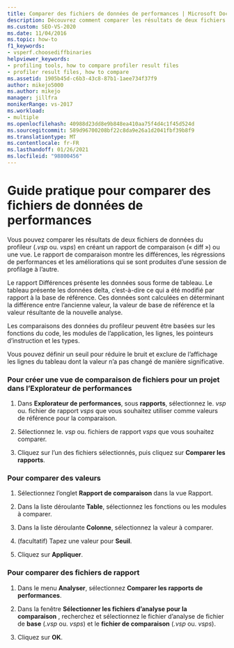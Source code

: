 ```yaml
---
title: Comparer des fichiers de données de performances | Microsoft Docs
description: Découvrez comment comparer les résultats de deux fichiers de données du profileur (. vsp ou. vsps) pour trouver les différences, les régressions de performances et les améliorations des performances.
ms.custom: SEO-VS-2020
ms.date: 11/04/2016
ms.topic: how-to
f1_keywords:
- vsperf.choosediffbinaries
helpviewer_keywords:
- profiling tools, how to compare profiler result files
- profiler result files, how to compare
ms.assetid: 1905b45d-c6b3-43c8-87b1-1aee734f37f9
author: mikejo5000
ms.author: mikejo
manager: jillfra
monikerRange: vs-2017
ms.workload:
- multiple
ms.openlocfilehash: 40988d23dd8e9b848ea410aa75f4d4c1f45d524d
ms.sourcegitcommit: 589d96700208bf22c8da9e26a1d2041fbf39b8f9
ms.translationtype: MT
ms.contentlocale: fr-FR
ms.lasthandoff: 01/26/2021
ms.locfileid: "98800456"
---
```

# <a name="how-to-compare-performance-data-files"></a>Guide pratique pour comparer des fichiers de données de performances
Vous pouvez comparer les résultats de deux fichiers de données du profileur (.*vsp* ou. *vsps*) en créant un rapport de comparaison (« diff ») ou une vue. Le rapport de comparaison montre les différences, les régressions de performances et les améliorations qui se sont produites d’une session de profilage à l’autre.

 Le rapport Différences présente les données sous forme de tableau. Le tableau présente les données delta, c’est-à-dire ce qui a été modifié par rapport à la base de référence. Ces données sont calculées en déterminant la différence entre l’ancienne valeur, la valeur de base de référence et la valeur résultante de la nouvelle analyse.

 Les comparaisons des données du profileur peuvent être basées sur les fonctions du code, les modules de l’application, les lignes, les pointeurs d’instruction et les types.

 Vous pouvez définir un seuil pour réduire le bruit et exclure de l’affichage les lignes du tableau dont la valeur n’a pas changé de manière significative.

### <a name="to-create-comparison-file-view-for-a-project-in-performance-explorer"></a>Pour créer une vue de comparaison de fichiers pour un projet dans l’Explorateur de performances

1. Dans **Explorateur de performances**, sous **rapports**, sélectionnez le. *vsp* ou. fichier de rapport *vsps* que vous souhaitez utiliser comme valeurs de référence pour la comparaison.

2. Sélectionnez le. *vsp* ou. fichiers de rapport *vsps* que vous souhaitez comparer.

3. Cliquez sur l’un des fichiers sélectionnés, puis cliquez sur **Comparer les rapports**.

### <a name="to-compare-values"></a>Pour comparer des valeurs

1. Sélectionnez l’onglet **Rapport de comparaison** dans la vue Rapport.

2. Dans la liste déroulante **Table**, sélectionnez les fonctions ou les modules à comparer.

3. Dans la liste déroulante **Colonne**, sélectionnez la valeur à comparer.

4. (facultatif) Tapez une valeur pour **Seuil**.

5. Cliquez sur **Appliquer**.

### <a name="to-compare-report-files"></a>Pour comparer des fichiers de rapport

1. Dans le menu **Analyser**, sélectionnez **Comparer les rapports de performances**.

2. Dans la fenêtre **Sélectionner les fichiers d’analyse pour la comparaison** , recherchez et sélectionnez le fichier d’analyse de fichier de **base** (.*vsp* ou. *vsps*) et le **fichier de comparaison** (.*vsp* ou. *vsps*).

3. Cliquez sur **OK**.

